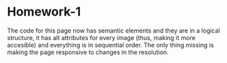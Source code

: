 # Homework-1

The code for this page now has semantic elements and they are in a
logical structure, it has alt attributes for every image (thus, making it more accesible)
and everything is in sequential order. The only thing missing is making the page responsive to changes in the 
resolution.
